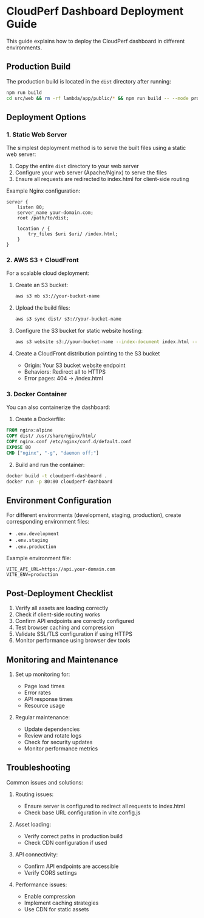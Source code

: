 # CloudPerf Dashboard Deployment Guide

This guide explains how to deploy the CloudPerf dashboard in different environments.

## Production Build

The production build is located in the `dist` directory after running:
```bash
npm run build
cd src/web && rm -rf lambda/app/public/* && npm run build -- --mode production && cd ../../
```

## Deployment Options

### 1. Static Web Server

The simplest deployment method is to serve the built files using a static web server:

1. Copy the entire `dist` directory to your web server
2. Configure your web server (Apache/Nginx) to serve the files
3. Ensure all requests are redirected to index.html for client-side routing

Example Nginx configuration:
```nginx
server {
    listen 80;
    server_name your-domain.com;
    root /path/to/dist;
    
    location / {
        try_files $uri $uri/ /index.html;
    }
}
```

### 2. AWS S3 + CloudFront

For a scalable cloud deployment:

1. Create an S3 bucket:
   ```bash
   aws s3 mb s3://your-bucket-name
   ```

2. Upload the build files:
   ```bash
   aws s3 sync dist/ s3://your-bucket-name
   ```

3. Configure the S3 bucket for static website hosting:
   ```bash
   aws s3 website s3://your-bucket-name --index-document index.html --error-document index.html
   ```

4. Create a CloudFront distribution pointing to the S3 bucket
   - Origin: Your S3 bucket website endpoint
   - Behaviors: Redirect all to HTTPS
   - Error pages: 404 -> /index.html

### 3. Docker Container

You can also containerize the dashboard:

1. Create a Dockerfile:
```dockerfile
FROM nginx:alpine
COPY dist/ /usr/share/nginx/html/
COPY nginx.conf /etc/nginx/conf.d/default.conf
EXPOSE 80
CMD ["nginx", "-g", "daemon off;"]
```

2. Build and run the container:
```bash
docker build -t cloudperf-dashboard .
docker run -p 80:80 cloudperf-dashboard
```

## Environment Configuration

For different environments (development, staging, production), create corresponding environment files:

- `.env.development`
- `.env.staging`
- `.env.production`

Example environment file:
```env
VITE_API_URL=https://api.your-domain.com
VITE_ENV=production
```

## Post-Deployment Checklist

1. Verify all assets are loading correctly
2. Check if client-side routing works
3. Confirm API endpoints are correctly configured
4. Test browser caching and compression
5. Validate SSL/TLS configuration if using HTTPS
6. Monitor performance using browser dev tools

## Monitoring and Maintenance

1. Set up monitoring for:
   - Page load times
   - Error rates
   - API response times
   - Resource usage

2. Regular maintenance:
   - Update dependencies
   - Review and rotate logs
   - Check for security updates
   - Monitor performance metrics

## Troubleshooting

Common issues and solutions:

1. Routing issues:
   - Ensure server is configured to redirect all requests to index.html
   - Check base URL configuration in vite.config.js

2. Asset loading:
   - Verify correct paths in production build
   - Check CDN configuration if used

3. API connectivity:
   - Confirm API endpoints are accessible
   - Verify CORS settings

4. Performance issues:
   - Enable compression
   - Implement caching strategies
   - Use CDN for static assets
